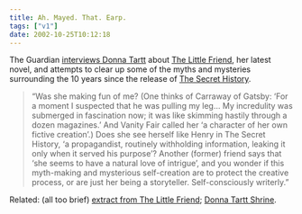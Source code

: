 ```yaml
---
title: Ah. Mayed. That. Earp.
tags: ["v1"]
date: 2002-10-25T10:12:18
---
```


The Guardian [interviews Donna Tartt][1] about [The Little Friend][2], her latest novel, and attempts to clear up some of the myths and mysteries surrounding the 10 years since the release of [The Secret History][3].

> &#8220;Was she making fun of me? (One thinks of Carraway of Gatsby: &#8216;For a moment I suspected that he was pulling my leg&#8230; My incredulity was submerged in fascination now; it was like skimming hastily through a dozen magazines.&#8217; And Vanity Fair called her &#8216;a character of her own fictive creation&#8217;.) Does she see herself like Henry in The Secret History, &#8216;a propagandist, routinely withholding information, leaking it only when it served his purpose&#8217;? Another (former) friend says that &#8216;she seems to have a natural love of intrigue&#8217;, and you wonder if this myth-making and mysterious self-creation are to protect the creative process, or are just her being a storyteller. Self-consciously writerly.&#8221;

Related: (all too brief) [extract from The Little Friend][4]; [Donna Tartt Shrine][5].

[1]: http://www.guardian.co.uk/weekend/story/0,3605,813503,00.html "The Guardian: A talent to tantalise"
[2]: http://www.amazon.co.uk/exec/obidos/ASIN/0747562113/ohsky "Amazon.co.uk: Donna Tartt's The Little Friend"
[3]: http://www.amazon.co.uk/exec/obidos/ASIN/0140167773/qid=1035540465/ohsky "Amazon.co.uk: Donna Tartt's The Secret History"
[4]: http://www.bloomsburymagazine.com/Authors/microsite.asp?id=323&section=1&aid=580 "Bloomsbury: Prologue from the Little Friend"
[5]: http://www.purpleglitter.com/donna_tartt/ "Donna Tartt Shrine"
